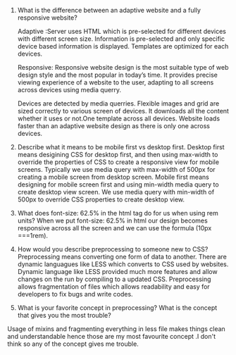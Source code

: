 1. What is the difference between an adaptive website and a fully responsive website?

	Adaptive :Server uses HTML which is pre-selected for different devices with different screen size.
	          Information is pre-selected and only specific device based information is displayed.
	          Templates are optimized for each devices.


	Responsive:
		Responsive website design is the most suitable type of web design style and the most popular in today’s time. It provides
		 precise viewing experience of a website to the user, adapting to all screens across devices using media querry.

    Devices are detected by media querries. Flexible images and grid are sized correctly to various screen of devices. It downloads all the content whether it uses or not.One template across all devices. Website loads faster than an adaptive website design as there is only one across devices.

2. Describe what it means to be mobile first vs desktop first.
	Desktop first means desigining CSS for desktop first, and then using max-width to override the properties of CSS to create a responsive view for mobile screens. Typically we use media query with max-width of 500px for creating a mobile screen from desktop screen. Mobile first means designing for mobile screen first and using min-width media query to create desktop view screen. We use media query with min-width of 500px to override CSS properties to create desktop view.


3. What does font-size: 62.5% in the html tag do for us when using rem units?
   When we put font-size: 62.5%  in html our design becomes responsive across all the screen and we can use  the formula (10px ===1rem).

4. How would you describe preprocessing to someone new to CSS?
  Preprocessing means converting one form of data to another. There are dynamic languagues like LESS which converts to CSS used by websites. Dynamic language like LESS provided much more features and allow changes on the run by compiling to a updated CSS. Preprocessing allows fragmentation of files which allows readability and easy for developers to fix bugs and write codes.

5. What is your favorite concept in preprocessing? What is the concept that gives you the most trouble?

  Usage of mixins  and  fragmenting everything in less file makes things clean and understandable  hence those are my most favourite concept .I don't  think so any of the concept gives me trouble.